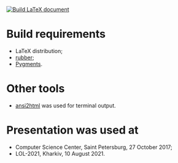 [![Build LaTeX document](https://github.com/artemohanjanyan/git-tutorial/actions/workflows/build.yml/badge.svg)](https://github.com/artemohanjanyan/git-tutorial/actions/workflows/build.yml)

# Build requirements

- LaTeX distribution;
- [rubber](https://gitlab.com/latex-rubber/rubber/);
- [Pygments](https://pypi.org/project/Pygments/).

# Other tools

- [ansi2html](https://github.com/pycontribs/ansi2html) was used for terminal
output.

# Presentation was used at

- Computer Science Center, Saint Petersburg, 27 October 2017;
- LOL-2021, Kharkiv, 10 August 2021.
